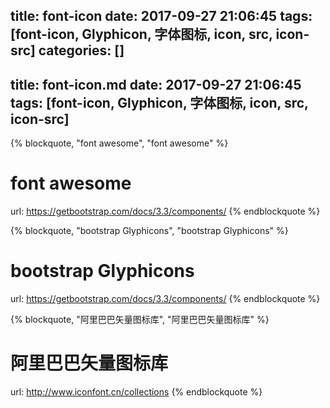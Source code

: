 title: font-icon
date: 2017-09-27 21:06:45
tags: [font-icon, Glyphicon, 字体图标, icon, src, icon-src]
categories: []
---
title: font-icon.md
date: 2017-09-27 21:06:45
tags: [font-icon, Glyphicon, 字体图标, icon, src, icon-src]
---
{% blockquote, "font awesome", "font awesome" %}
# font awesome
url: https://getbootstrap.com/docs/3.3/components/
{% endblockquote %}

{% blockquote,  "bootstrap Glyphicons", "bootstrap Glyphicons" %}
# bootstrap Glyphicons
url: https://getbootstrap.com/docs/3.3/components/
{% endblockquote %}

{% blockquote, "阿里巴巴矢量图标库", "阿里巴巴矢量图标库" %}
# 阿里巴巴矢量图标库
url: http://www.iconfont.cn/collections
{% endblockquote %}

